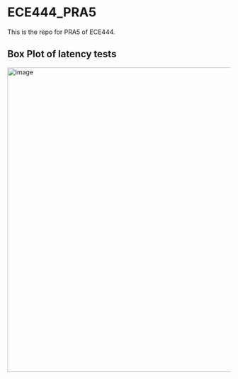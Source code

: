 # ECE444_PRA5
This is the repo for PRA5 of ECE444.

## Box Plot of latency tests ##
<img width="689" alt="image" src="https://github.com/user-attachments/assets/95d6b81f-d63f-480b-83db-68896cf3df25">
